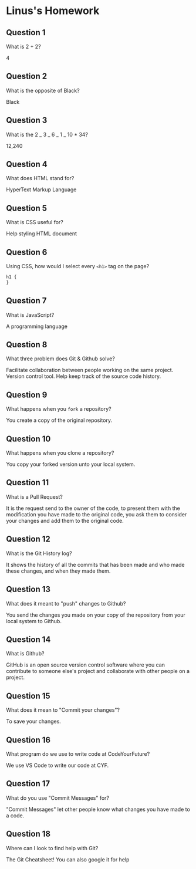 # Linus's Homework

## Question 1

What is 2 + 2?

4

## Question 2

What is the opposite of Black?

Black

## Question 3

What is the 2 _ 3 _ 6 _ 1 _ 10 \* 34?

12,240

## Question 4

What does HTML stand for?

HyperText Markup Language

## Question 5

What is CSS useful for?

Help styling HTML document

## Question 6

Using CSS, how would I select every `<h1>` tag on the page?

```css
h1 {
}
```

## Question 7

What is JavaScript?

A programming language

## Question 8

What three problem does Git & Github solve?

Facilitate collaboration between people working on the same project.
Version control tool.
Help keep track of the source code history.

## Question 9

What happens when you `fork` a repository?

You create a copy of the original repository.

## Question 10

What happens when you clone a repository?

You copy your forked version unto your local system.

## Question 11

What is a Pull Request?

It is the request send to the owner of the code, to present them with the modification you have made to the original code, you ask them to consider your changes and add them to the original code.

## Question 12

What is the Git History log?

It shows the history of all the commits that has been made and who made these changes, and when they made them.

## Question 13

What does it meant to "push" changes to Github?

You send the changes you made on your copy of the repository from your local system to Github.

## Question 14

What is Github?

GitHub is an open source version control software where you can contribute to someone else's project and collaborate with other people on a project.

## Question 15

What does it mean to "Commit your changes"?

To save your changes.

## Question 16

What program do we use to write code at CodeYourFuture?

We use VS Code to write our code at CYF.

## Question 17

What do you use "Commit Messages" for?

"Commit Messages" let other people know what changes you have made to a code.

## Question 18

Where can I look to find help with Git?

The Git Cheatsheet! You can also google it for help
